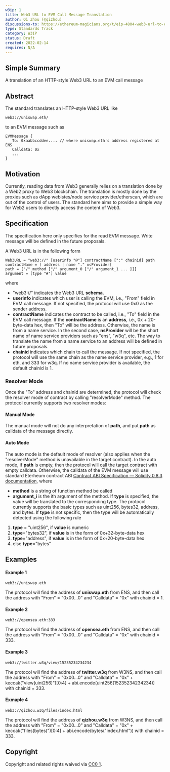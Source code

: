 ```yaml
---
w3ip: 1
title: Web3 URL to EVM Call Message Translation
author: Qi Zhou (@qizhou)
discussions-to: https://ethereum-magicians.org/t/eip-4804-web3-url-to-evm-call-message-translation/8300
type: Standards Track
category: W3IP
status: Draft
created: 2022-02-14
requires: N/A
---
```




## Simple Summary

A translation of an HTTP-style Web3 URL to an EVM call message

## Abstract

The standard translates an HTTP-style Web3 URL like

```
web3://uniswap.eth/
```

to an EVM message such as

```
EVMMessage {
   To: 0xaabbccddee.... // where uniswap.eth's address registered at ENS
   Calldata: 0x
   ...
}
```

## Motivation

Currently, reading data from Web3 generally relies on a translation done by a Web2 proxy to Web3 blockchain. The translation is mostly done by the proxies such as dApp webistes/node service provider/etherscan, which are out of the control of users. The standard here aims to provide a simple way for Web2 users to directly access the content of Web3.

## Specification

The specification here only specifies for the read EVM message. Write message will be defined in the future proposals.

A Web3 URL is in the following form

```
Web3URL = "web3://" [userinfo "@"] contractName [":" chainid] path
contractName = [ address | name "." nsProvider]
path = ["/" method ["/" argument_0 ["/" argument_1 ... ]]]
argument = [type "#"] value
```

where

- "web3://" indicates the Web3 URL **schema**.
- **userinfo** indicates which user is calling the EVM, i.e., "From" field in EVM call message. If not specified, the protocol will use 0x0 as the sender address.
- **contractName** indicates the contract to be called, i.e., "To" field in the EVM call message. If the **contractName** is an **address**, i.e., 0x + 20-byte-data hex, then "To" will be the address. Otherwise, the name is from a name service. In the second case, **nsProvider** will be the short name of name service providers such as "ens", "w3q", etc. The way to translate the name from a name service to an address will be defined in future proposals.
- **chainid** indicates which chain to call the message. If not specified, the protocol will use the same chain as the name service provider, e.g., 1 for eth, and 333 for w3q. If no name service provider is available, the default chainid is 1.

### Resolver Mode

Once the "To" address and chainid are determined, the protocol will check the resolver mode of contract by calling "resolverMode" method. The protocol currently supports two resolver modes:

#### Manual Mode

The manual mode will not do any interpretation of **path**, and put **path** as calldata of the message directly.

#### Auto Mode

The auto mode is the default mode of resolver (also applies when the "resolverMode" method is unavailable in the target contract). In the auto mode, if **path** is empty, then the protocol will call the target contract with empty calldata. Otherwise, the calldata of the EVM message will use standard Eterheum contract ABI [Contract ABI Specification — Solidity 0.8.3 documentation](https://docs.soliditylang.org/en/v0.8.3/abi-spec.html), where

- **method** is a string of function method be called
- **argument_i** is the ith argument of the method. If **type** is specified, the value will be translated to the corresponding type. The protocol currently supports the basic types such as uint256, bytes32, address, and bytes. If **type** is not specific, then the type will be automatically detected using the following rule

1. **type** = "uint256", if **value** is numeric
2. **type**="bytes32", if **value** is in the form of 0x+32-byte-data hex
3. **type**="address", if **value** is in the form of 0x+20-byte-data hex
4. else **type**="bytes"

## Examples

#### Example 1

```
web3://uniswap.eth
```

The protocol will find the address of **uniswap.eth** from ENS, and then call the address with "From" = "0x00…0" and "Calldata" = "0x" with chainid = 1.

#### Example 2

```
web3://opensea.eth:333
```

The protocol will find the address of **opensea.eth** from ENS, and then call the address with "From" = "0x00…0" and "Calldata" = "0x" with chainid = 333.

#### Example 3

```
web3://twitter.w3q/view/15235234234234
```

The protocol will find the address of **twitter.w3q** from W3NS, and then call the address with "From" = "0x00…0" and "Calldata" = "0x" + keccak("view(uint256)")[0:4] + abi.encode(uint256(15235234234234)) with chainid = 333.

#### Exmaple 4

```
web3://qizhou.w3q/files/index.html
```

The protocol will find the address of **qizhou.w3q** from W3NS, and then call the address with "From" = "0x00…0" and "Calldata" = "0x" + keccak("files(bytes)")[0:4] + abi.encode(bytes("index.html")) with chainid = 333.

## Copyright

Copyright and related rights waived via [CC0 1](https://creativecommons.org/publicdomain/zero/1.0/).
